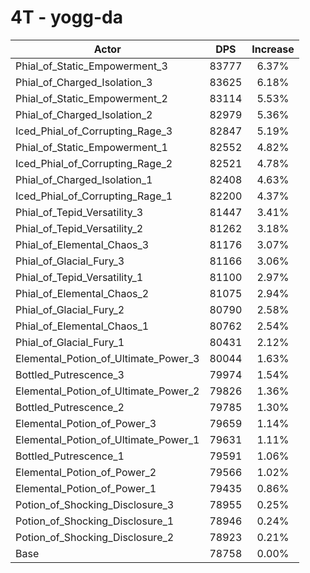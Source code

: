 # 4T - yogg-da
| Actor | DPS | Increase |
|---|:---:|:---:|
|Phial_of_Static_Empowerment_3|83777|6.37%|
|Phial_of_Charged_Isolation_3|83625|6.18%|
|Phial_of_Static_Empowerment_2|83114|5.53%|
|Phial_of_Charged_Isolation_2|82979|5.36%|
|Iced_Phial_of_Corrupting_Rage_3|82847|5.19%|
|Phial_of_Static_Empowerment_1|82552|4.82%|
|Iced_Phial_of_Corrupting_Rage_2|82521|4.78%|
|Phial_of_Charged_Isolation_1|82408|4.63%|
|Iced_Phial_of_Corrupting_Rage_1|82200|4.37%|
|Phial_of_Tepid_Versatility_3|81447|3.41%|
|Phial_of_Tepid_Versatility_2|81262|3.18%|
|Phial_of_Elemental_Chaos_3|81176|3.07%|
|Phial_of_Glacial_Fury_3|81166|3.06%|
|Phial_of_Tepid_Versatility_1|81100|2.97%|
|Phial_of_Elemental_Chaos_2|81075|2.94%|
|Phial_of_Glacial_Fury_2|80790|2.58%|
|Phial_of_Elemental_Chaos_1|80762|2.54%|
|Phial_of_Glacial_Fury_1|80431|2.12%|
|Elemental_Potion_of_Ultimate_Power_3|80044|1.63%|
|Bottled_Putrescence_3|79974|1.54%|
|Elemental_Potion_of_Ultimate_Power_2|79826|1.36%|
|Bottled_Putrescence_2|79785|1.30%|
|Elemental_Potion_of_Power_3|79659|1.14%|
|Elemental_Potion_of_Ultimate_Power_1|79631|1.11%|
|Bottled_Putrescence_1|79591|1.06%|
|Elemental_Potion_of_Power_2|79566|1.02%|
|Elemental_Potion_of_Power_1|79435|0.86%|
|Potion_of_Shocking_Disclosure_3|78955|0.25%|
|Potion_of_Shocking_Disclosure_1|78946|0.24%|
|Potion_of_Shocking_Disclosure_2|78923|0.21%|
|Base|78758|0.00%|
